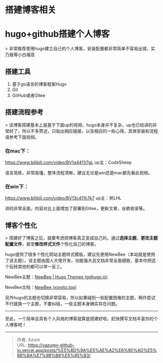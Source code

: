 # 搭建博客相关


# hugo&#43;github搭建个人博客

&gt; 非常推荐使用hugo建立自己的个人博客，安装配置都非常简单不容易出错，实乃我等小白福音



## 搭建工具

1. 基于go语言的博客框架Hugo
2. Git
3. GitHub或者Gitee



## 搭建流程参考

&gt; 该博客搭建基本上是基于下面up的视频，hugo本身并不复杂，up也已经讲的非常好了，所以不多赘述，只贴出相应链接，以及相应的一些心得，具体安装和流程请参考下面视频。

### 在mac下：

https://www.bilibili.com/video/BV1q4411i7gL	up主：CodeSheep

语言简练，非常易懂，整体流程清晰，建议无论是win还是mac都先看此视频。

### 在win下：

https://www.bilibili.com/video/BV13c411h7k7	up主：祈LHL

讲的非常全面，内容对比上面增加了部署到Gitee，更新文章，谷歌收录等。



## 博客个性化

&gt; 搭建好了博客之后，就要考虑把博客真正变成自己的。通过**选择主题**，**更改主题配置文件**，甚至**修改样式文件**个性化自己的博客。

hugo提供了很多个性化网站主题样式模板，建议先使用NewBee（本站就是使用了该主题）。该主题由国人大佬开发，功能强大且文档非常全面细致，基本你把这个玩转其他的都可以举一反三。

NewBee主题：[NewBee | Hugo Themes (gohugo.io)](https://themes.gohugo.io/themes/newbee/)

NewBee文档：[NewBee (xioyito.top)](https://xioyito.top/)

另外hugo的主题也切换非常容易，所以如果碰到一些配置困难的主题，稍作尝试不行就换一个主题，不要纠结，一些主题本身确实存在问题。



---

至此，一个简单且具有个人风格的博客就算是搭建好啦，赶快撰写文档丰富你的个人博客吧！


---

> 作者: Azure  
> URL: https://vazurev-github-io.vercel.app/posts/%E5%8D%9A%E5%AE%A2%E6%90%AD%E5%BB%BA%E7%9B%B8%E5%85%B3/  


